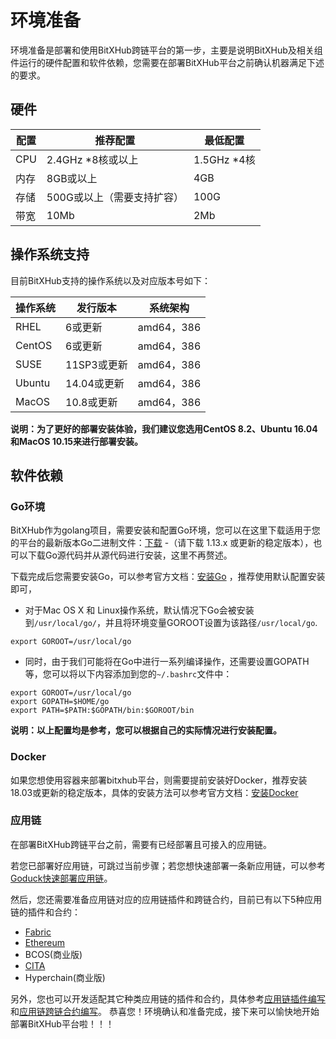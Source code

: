 # 环境准备

环境准备是部署和使用BitXHub跨链平台的第一步，主要是说明BitXHub及相关组件运行的硬件配置和软件依赖，您需要在部署BitXHub平台之前确认机器满足下述的要求。

## 硬件

配置| 推荐配置 | 最低配置
---|---|---
CPU | 2.4GHz *8核或以上 |1.5GHz *4核
内存 | 8GB或以上       | 4GB
存储 | 500G或以上（需要支持扩容） |100G
带宽 | 10Mb |2Mb

## 操作系统支持

目前BitXHub支持的操作系统以及对应版本号如下：

操作系统| 发行版本 | 系统架构
---|---|---
RHEL | 6或更新 |amd64，386
CentOS | 6或更新| amd64，386
SUSE  |11SP3或更新|amd64，386
Ubuntu |14.04或更新|amd64，386
MacOS |10.8或更新|amd64，386

**说明：为了更好的部署安装体验，我们建议您选用CentOS 8.2、Ubuntu 16.04和MacOS 10.15来进行部署安装。**

## 软件依赖

### Go环境

BitXHub作为golang项目，需要安装和配置Go环境，您可以在这里下载适用于您的平台的最新版本Go二进制文件：[下载](https://golang.org/dl/) -（请下载 1.13.x 或更新的稳定版本），也可以下载Go源代码并从源代码进行安装，这里不再赘述。

下载完成后您需要安装Go，可以参考官方文档：[安装Go](https://golang.org/doc/install#install) ，推荐使用默认配置安装即可，

- 对于Mac OS X 和 Linux操作系统，默认情况下Go会被安装到`/usr/local/go/`，并且将环境变量GOROOT设置为该路径`/usr/local/go`.
```shell
export GOROOT=/usr/local/go
```


- 同时，由于我们可能将在Go中进行一系列编译操作，还需要设置GOPATH等，您可以将以下内容添加到您的`~/.bashrc`文件中：
```shell
export GOROOT=/usr/local/go
export GOPATH=$HOME/go
export PATH=$PATH:$GOPATH/bin:$GOROOT/bin
```

**说明：以上配置均是参考，您可以根据自己的实际情况进行安装配置。**

### Docker

如果您想使用容器来部署bitxhub平台，则需要提前安装好Docker，推荐安装18.03或更新的稳定版本，具体的安装方法可以参考官方文档：[安装Docker](https://docs.docker.com/engine/install/)

### 应用链

在部署BitXHub跨链平台之前，需要有已经部署且可接入的应用链。

若您已部署好应用链，可跳过当前步骤；若您想快速部署一条新应用链，可以参考[Goduck快速部署应用链](../../../../goduck/)。

然后，您还需要准备应用链对应的应用链插件和跨链合约，目前已有以下5种应用链的插件和合约：

- [Fabric](https://github.com/meshplus/pier-client-fabric)
- [Ethereum](https://github.com/meshplus/pier-client-ethereum)
- BCOS(商业版)
- [CITA](https://github.com/meshplus/pier-client-cita)
- Hyperchain(商业版)

另外，您也可以开发适配其它种类应用链的插件和合约，具体参考[应用链插件编写](../../../dev/plugin)和[应用链跨链合约编写](../../../dev/cross_contract)。
恭喜您！环境确认和准备完成，接下来可以愉快地开始部署BitXHub平台啦！！！
